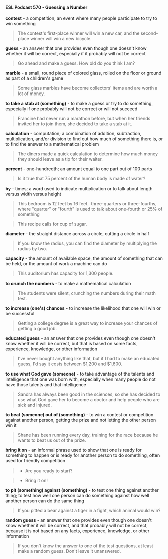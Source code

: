 #### ESL Podcast 570 - Guessing a Number

**contest** - a competition; an event where many people participate to try to win
something

> The contest's first-place winner will win a new car, and the second-place winner
will win a new bicycle.

**guess** - an answer that one provides even though one doesn't know whether it
will be correct, especially if it probably will not be correct

> Go ahead and make a guess. How old do you think I am?

**marble** - a small, round piece of colored glass, rolled on the floor or ground as
part of a children's game

> Some glass marbles have become collectors' items and are worth a lot of
money.

**to take a stab at (something)** - to make a guess or try to do something,
especially if one probably will not be correct or will not succeed

> Francine had never run a marathon before, but when her friends invited her to
join them, she decided to take a stab at it.

**calculation** - computation; a combination of addition, subtraction, multiplication,
and/or division to find out how much of something there is, or to find the answer
to a mathematical problem

> The diners made a quick calculation to determine how much money they should
leave as a tip for their waiter.

**percent** - one-hundredth; an amount equal to one part out of 100 parts

> Is it true that 75 percent of the human body is made of water?

**by** - times; a word used to indicate multiplication or to talk about length versus
width versus height

> This bedroom is 12 feet by 16 feet.
­ three-quarters or three-fourths, where "quarter" or "fourth" is used to talk
about one-fourth or 25% of something

> This recipe calls for cup of sugar.

**diameter** - the straight distance across a circle, cutting a circle in half

> If you know the radius, you can find the diameter by multiplying the radius by
two.

**capacity** - the amount of available space, the amount of something that can be
held, or the amount of work a machine can do

> This auditorium has capacity for 1,300 people.

**to crunch the numbers** - to make a mathematical calculation

> The students were silent, crunching the numbers during their math test.

**to increase (one's) chances** - to increase the likelihood that one will win or be
successful

> Getting a college degree is a great way to increase your chances of getting a
good job.

**educated guess** - an answer that one provides even though one doesn't know
whether it will be correct, but that is based on some facts, experience,
knowledge, or other information

> I've never bought anything like that, but if I had to make an educated guess, I'd
say it costs between $1,200 and $1,600.

**to use what God gave (someone)** - to take advantage of the talents and
intelligence that one was born with, especially when many people do not have
those talents and that intelligence

> Sandra has always been good in the sciences, so she has decided to use what
God gave her to become a doctor and help people who are sick and injured.

**to beat (someone) out of (something)** - to win a contest or competition against
another person, getting the prize and not letting the other person win it

> Shane has been running every day, training for the race because he wants to
beat us out of the prize.

**bring it on** - an informal phrase used to show that one is ready for something to
happen or is ready for another person to do something, often used for friendly
competition

> - Are you ready to start?

> - Bring it on!

**to pit (something) against (something)** - to test one thing against another
thing; to test how well one person can do something against how well another
person can do the same thing

> If you pitted a bear against a tiger in a fight, which animal would win?

**random guess** - an answer that one provides even though one doesn't know
whether it will be correct, and that probably will not be correct, because it is not
based on any facts, experience, knowledge, or other information

> If you don't know the answer to one of the test questions, at least make a
random guess. Don't leave it unanswered.


